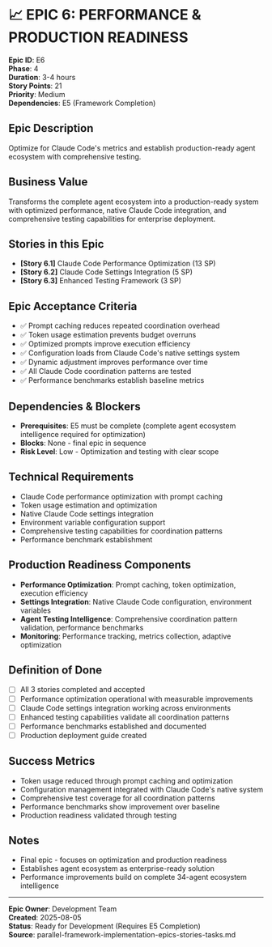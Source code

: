 # 📈 **EPIC 6: PERFORMANCE & PRODUCTION READINESS**

**Epic ID**: E6  
**Phase**: 4  
**Duration**: 3-4 hours  
**Story Points**: 21  
**Priority**: Medium  
**Dependencies**: E5 (Framework Completion)  

## **Epic Description**
Optimize for Claude Code's metrics and establish production-ready agent ecosystem with comprehensive testing.

## **Business Value**
Transforms the complete agent ecosystem into a production-ready system with optimized performance, native Claude Code integration, and comprehensive testing capabilities for enterprise deployment.

## **Stories in this Epic**
- **[Story 6.1]** Claude Code Performance Optimization (13 SP)
- **[Story 6.2]** Claude Code Settings Integration (5 SP)
- **[Story 6.3]** Enhanced Testing Framework (3 SP)

## **Epic Acceptance Criteria**
- ✅ Prompt caching reduces repeated coordination overhead
- ✅ Token usage estimation prevents budget overruns  
- ✅ Optimized prompts improve execution efficiency
- ✅ Configuration loads from Claude Code's native settings system
- ✅ Dynamic adjustment improves performance over time
- ✅ All Claude Code coordination patterns are tested
- ✅ Performance benchmarks establish baseline metrics

## **Dependencies & Blockers**
- **Prerequisites**: E5 must be complete (complete agent ecosystem intelligence required for optimization)
- **Blocks**: None - final epic in sequence
- **Risk Level**: Low - Optimization and testing with clear scope

## **Technical Requirements**
- Claude Code performance optimization with prompt caching
- Token usage estimation and optimization
- Native Claude Code settings integration
- Environment variable configuration support
- Comprehensive testing capabilities for coordination patterns
- Performance benchmark establishment

## **Production Readiness Components**
- **Performance Optimization**: Prompt caching, token optimization, execution efficiency
- **Settings Integration**: Native Claude Code configuration, environment variables
- **Agent Testing Intelligence**: Comprehensive coordination pattern validation, performance benchmarks
- **Monitoring**: Performance tracking, metrics collection, adaptive optimization

## **Definition of Done**
- [ ] All 3 stories completed and accepted
- [ ] Performance optimization operational with measurable improvements
- [ ] Claude Code settings integration working across environments
- [ ] Enhanced testing capabilities validate all coordination patterns
- [ ] Performance benchmarks established and documented
- [ ] Production deployment guide created

## **Success Metrics**
- Token usage reduced through prompt caching and optimization
- Configuration management integrated with Claude Code's native system
- Comprehensive test coverage for all coordination patterns
- Performance benchmarks show improvement over baseline
- Production readiness validated through testing

## **Notes**
- Final epic - focuses on optimization and production readiness
- Establishes agent ecosystem as enterprise-ready solution
- Performance improvements build on complete 34-agent ecosystem intelligence

---
**Epic Owner**: Development Team  
**Created**: 2025-08-05  
**Status**: Ready for Development (Requires E5 Completion)  
**Source**: parallel-framework-implementation-epics-stories-tasks.md